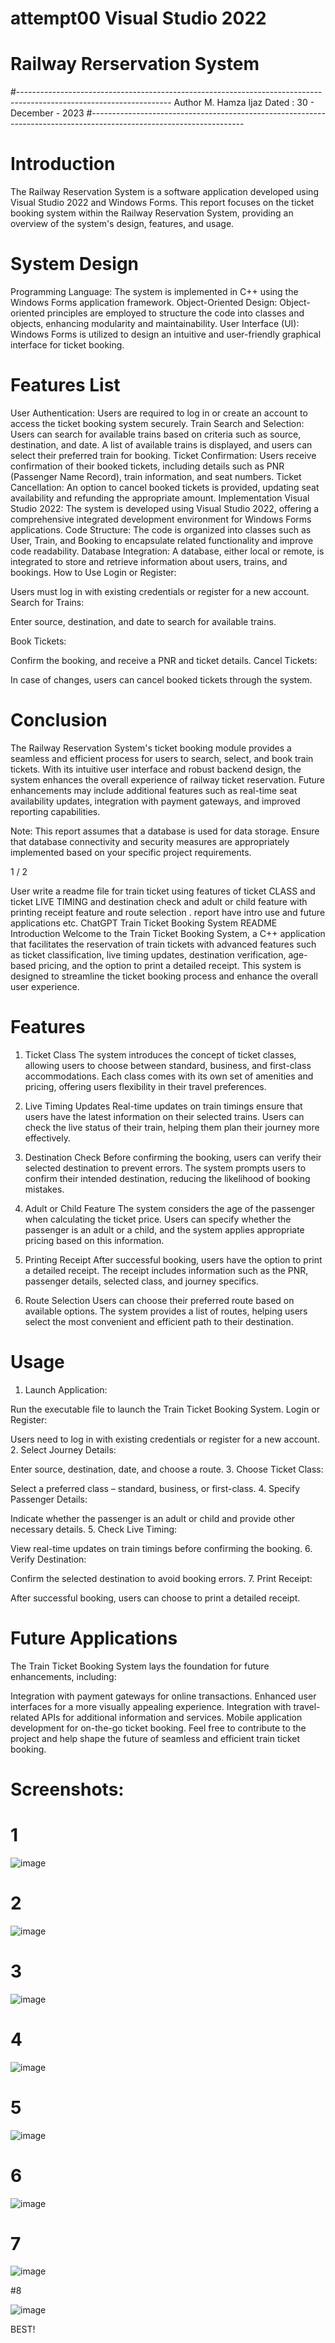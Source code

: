# attempt00 Visual Studio 2022
# Railway Rerservation System

#--------------------------------------------------------------------------------------------------------------------
  Author   M. Hamza Ijaz
  Dated :  30 - December - 2023
#--------------------------------------------------------------------------------------------------------------------

# Introduction
The Railway Reservation System is a software application developed using Visual Studio 2022 and Windows Forms. This report focuses on the ticket booking system within the Railway Reservation System, providing an overview of the system's design, features, and usage.

# System Design

Programming Language:
The system is implemented in C++ using the Windows Forms application framework.
Object-Oriented Design:
Object-oriented principles are employed to structure the code into classes and objects, enhancing modularity and maintainability.
User Interface (UI):
Windows Forms is utilized to design an intuitive and user-friendly graphical interface for ticket booking.

# Features List

User Authentication:
Users are required to log in or create an account to access the ticket booking system securely.
Train Search and Selection:
Users can search for available trains based on criteria such as source, destination, and date.
A list of available trains is displayed, and users can select their preferred train for booking.
Ticket Confirmation:
Users receive confirmation of their booked tickets, including details such as PNR (Passenger Name Record), train information, and seat numbers.
Ticket Cancellation:
An option to cancel booked tickets is provided, updating seat availability and refunding the appropriate amount.
Implementation
Visual Studio 2022:
The system is developed using Visual Studio 2022, offering a comprehensive integrated development environment for Windows Forms applications.
Code Structure:
The code is organized into classes such as User, Train, and Booking to encapsulate related functionality and improve code readability.
Database Integration:
A database, either local or remote, is integrated to store and retrieve information about users, trains, and bookings.
How to Use
Login or Register:

Users must log in with existing credentials or register for a new account.
Search for Trains:

Enter source, destination, and date to search for available trains.

Book Tickets:

Confirm the booking, and receive a PNR and ticket details.
Cancel Tickets:

In case of changes, users can cancel booked tickets through the system.

# Conclusion

The Railway Reservation System's ticket booking module provides a seamless and efficient process for users to search, select, and book train tickets. With its intuitive user interface and robust backend design, the system enhances the overall experience of railway ticket reservation. Future enhancements may include additional features such as real-time seat availability updates, integration with payment gateways, and improved reporting capabilities.

Note: This report assumes that a database is used for data storage. Ensure that database connectivity and security measures are appropriately implemented based on your specific project requirements.


1 / 2

User
write a readme file for train ticket using features of ticket CLASS and ticket LIVE TIMING and destination check and adult or child feature with printing receipt feature and route selection . report have intro use and future applications etc.
ChatGPT
Train Ticket Booking System README
Introduction
Welcome to the Train Ticket Booking System, a C++ application that facilitates the reservation of train tickets with advanced features such as ticket classification, live timing updates, destination verification, age-based pricing, and the option to print a detailed receipt. This system is designed to streamline the ticket booking process and enhance the overall user experience.

# Features

1. Ticket Class
The system introduces the concept of ticket classes, allowing users to choose between standard, business, and first-class accommodations.
Each class comes with its own set of amenities and pricing, offering users flexibility in their travel preferences.

3. Live Timing Updates
Real-time updates on train timings ensure that users have the latest information on their selected trains.
Users can check the live status of their train, helping them plan their journey more effectively.

5. Destination Check
Before confirming the booking, users can verify their selected destination to prevent errors.
The system prompts users to confirm their intended destination, reducing the likelihood of booking mistakes.

7. Adult or Child Feature
The system considers the age of the passenger when calculating the ticket price.
Users can specify whether the passenger is an adult or a child, and the system applies appropriate pricing based on this information.

9. Printing Receipt
After successful booking, users have the option to print a detailed receipt.
The receipt includes information such as the PNR, passenger details, selected class, and journey specifics.

11. Route Selection
Users can choose their preferred route based on available options.
The system provides a list of routes, helping users select the most convenient and efficient path to their destination.

# Usage

1. Launch Application:

Run the executable file to launch the Train Ticket Booking System.
Login or Register:

Users need to log in with existing credentials or register for a new account.
2. Select Journey Details:

Enter source, destination, date, and choose a route.
3. Choose Ticket Class:

Select a preferred class – standard, business, or first-class.
4. Specify Passenger Details:

Indicate whether the passenger is an adult or child and provide other necessary details.
5. Check Live Timing:

View real-time updates on train timings before confirming the booking.
6. Verify Destination:

Confirm the selected destination to avoid booking errors.
7. Print Receipt:

After successful booking, users can choose to print a detailed receipt.

# Future Applications

The Train Ticket Booking System lays the foundation for future enhancements, including:

Integration with payment gateways for online transactions.
Enhanced user interfaces for a more visually appealing experience.
Integration with travel-related APIs for additional information and services.
Mobile application development for on-the-go ticket booking.
Feel free to contribute to the project and help shape the future of seamless and efficient train ticket booking.

# Screenshots:
# 1

![image](https://github.com/noob-hamza-00/train_ticket/assets/153833119/a97ffd0a-6515-40d4-bea1-70d711f7e9ed)

# 2

![image](https://github.com/noob-hamza-00/train_ticket/assets/153833119/4c67f3cc-a8bb-49f8-a341-934cf3865fe0)

# 3

![image](https://github.com/noob-hamza-00/train_ticket/assets/153833119/52545d01-39cc-4bfe-afb8-45a074a97c3d)

# 4

![image](https://github.com/noob-hamza-00/train_ticket/assets/153833119/f3e837ab-27ca-4765-8500-176d97c1a03d)

# 5

![image](https://github.com/noob-hamza-00/train_ticket/assets/153833119/66d4188a-63ba-49f8-9671-37369f060f78)

# 6

![image](https://github.com/noob-hamza-00/train_ticket/assets/153833119/1bcb7447-b81d-4d47-94de-aa92078cde79)

# 7

![image](https://github.com/noob-hamza-00/train_ticket/assets/153833119/8a176e01-1d5d-454b-8c55-7539ad939fea)

#8

![image](https://github.com/noob-hamza-00/train_ticket/assets/153833119/4b354bf4-09b4-4856-8094-442571f900b1)


BEST!








